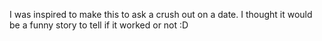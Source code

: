I was inspired to make this to ask a crush out on a date. I thought it would be a funny story to tell if it worked or not :D 
